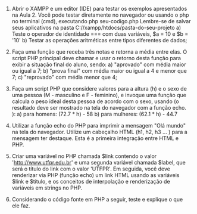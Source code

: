 1) Abrir o XAMPP e um editor (IDE) para testar os exemplos apresentados na Aula 2. Você pode testar diretamente no navegador ou usando o php no terminal (cmd), executando php seu-codigo.php  Lembre-se de salvar seus aplicativos na pasta C://xampp/htdocs/pasta-do-seu-projeto
    a) Teste o operador de identidade === com duas variáveis, $a = 10 e $b = '10'
    b) Testar as operações aritméticas entre tipos diferentes de dados;


2) Faça uma função que receba três notas e retorna a média entre elas. O script PHP principal deve chamar e usar o retorno desta função para exibir a situação final do aluno, sendo:
    a) "aprovado" com média maior ou igual a 7;
    b) "prova final" com média maior ou igual a 4 e menor que 7;
    c) "reprovado" com média menor que 4;

3) Faça um script PHP que considere valores para a altura (h) e o sexo de uma pessoa (M - masculino e F - feminino), e invoque uma função que calcula o peso ideal desta pessoa de acordo com o sexo, usando (o resultado deve ser mostrado na tela do navegador  com a função echo. ): 
    a) para homens: (72.7 * h) - 58
    b) para mulheres: (62.1 * h) - 44.7

4) Utilizar a função echo do PHP para imprimir a mensagem "Olá mundo" na tela do navegador. Utilize um cabeçalho HTML (h1, h2, h3 ... ) para a mensagem ter destaque. Esta é a primeira integração entre HTML e PHP. 

5) Criar uma variável no PHP chamada $link contendo o valor 'http://www.utfpr.edu.br' e uma segunda variável chamada $label, que será o título do link com o valor 'UTFPR'. Em seguida, você deve renderizar via PHP (função echo) um link HTML usando as variáveis $link e $titulo, e os conceitos de interpolação e renderização de variáveis em strings no PHP.

6) Considerando o código fonte em PHP  a seguir, teste e explique o que ele faz.